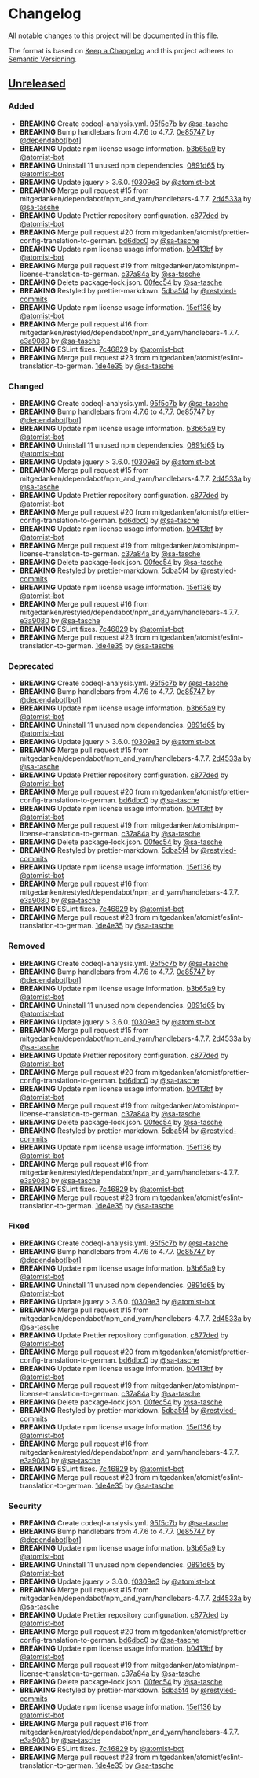 # Changelog

All notable changes to this project will be documented in this file.

The format is based on [Keep a Changelog](http://keepachangelog.com/)
and this project adheres to [Semantic Versioning](http://semver.org/).

## [Unreleased](https://github.com/mitgedanken/TranslationOf-You-Dont-Need-jQuery-ToGerman/tree/HEAD)

### Added

*   **BREAKING** Create codeql-analysis.yml. [95f5c7b](https://github.com/mitgedanken/TranslationOf-You-Dont-Need-jQuery-ToGerman/commit/95f5c7b9f4e167b7e76c0e899dce489b478696cb) by [@sa-tasche](https://github.com/sa-tasche)
*   **BREAKING** Bump handlebars from 4.7.6 to 4.7.7. [0e85747](https://github.com/mitgedanken/TranslationOf-You-Dont-Need-jQuery-ToGerman/commit/0e857472e98137b68cbae4767dcc04ed44968234) by [@dependabot\[bot\]](https://github.com/dependabot\[bot])
*   **BREAKING** Update npm license usage information. [b3b65a9](https://github.com/mitgedanken/TranslationOf-You-Dont-Need-jQuery-ToGerman/commit/b3b65a953ff34750321427b2ec7ca80ccddbe7e7) by [@atomist-bot](https://github.com/atomist-bot)
*   **BREAKING** Uninstall 11 unused npm dependencies. [0891d65](https://github.com/mitgedanken/TranslationOf-You-Dont-Need-jQuery-ToGerman/commit/0891d653af03885eb479bf02e728080056b99540) by [@atomist-bot](https://github.com/atomist-bot)
*   **BREAKING** Update jquery > 3.6.0. [f0309e3](https://github.com/mitgedanken/TranslationOf-You-Dont-Need-jQuery-ToGerman/commit/f0309e37939dc5970bb59abb37a535bb90f06618) by [@atomist-bot](https://github.com/atomist-bot)
*   **BREAKING** Merge pull request #15 from mitgedanken/dependabot/npm_and_yarn/handlebars-4.7.7. [2d4533a](https://github.com/mitgedanken/TranslationOf-You-Dont-Need-jQuery-ToGerman/commit/2d4533a7023de21fcdbe03038c2b2a868a52f19a) by [@sa-tasche](https://github.com/sa-tasche)
*   **BREAKING** Update Prettier repository configuration. [c877ded](https://github.com/mitgedanken/TranslationOf-You-Dont-Need-jQuery-ToGerman/commit/c877ded5d92df700f273547200a726ae6752ab4e) by [@atomist-bot](https://github.com/atomist-bot)
*   **BREAKING** Merge pull request #20 from mitgedanken/atomist/prettier-config-translation-to-german. [bd6dbc0](https://github.com/mitgedanken/TranslationOf-You-Dont-Need-jQuery-ToGerman/commit/bd6dbc0d52a3296e77667799fac3ef6efe880e0e) by [@sa-tasche](https://github.com/sa-tasche)
*   **BREAKING** Update npm license usage information. [b0413bf](https://github.com/mitgedanken/TranslationOf-You-Dont-Need-jQuery-ToGerman/commit/b0413bf51fcae3743705cf929c55dbf744dcc210) by [@atomist-bot](https://github.com/atomist-bot)
*   **BREAKING** Merge pull request #19 from mitgedanken/atomist/npm-license-translation-to-german. [c37a84a](https://github.com/mitgedanken/TranslationOf-You-Dont-Need-jQuery-ToGerman/commit/c37a84a58fabad280ea83b183681e4e4573ec216) by [@sa-tasche](https://github.com/sa-tasche)
*   **BREAKING** Delete package-lock.json. [00fec54](https://github.com/mitgedanken/TranslationOf-You-Dont-Need-jQuery-ToGerman/commit/00fec54345b5ce94c883a0e3bc49b069485d5b46) by [@sa-tasche](https://github.com/sa-tasche)
*   **BREAKING** Restyled by prettier-markdown. [5dba5f4](https://github.com/mitgedanken/TranslationOf-You-Dont-Need-jQuery-ToGerman/commit/5dba5f45abafb1f0a05230e736add1370c320d7b) by [@restyled-commits](https://github.com/restyled-commits)
*   **BREAKING** Update npm license usage information. [15ef136](https://github.com/mitgedanken/TranslationOf-You-Dont-Need-jQuery-ToGerman/commit/15ef1360e573e5e014722da19359cb0f99d35387) by [@atomist-bot](https://github.com/atomist-bot)
*   **BREAKING** Merge pull request #16 from mitgedanken/restyled/dependabot/npm_and_yarn/handlebars-4.7.7. [e3a9080](https://github.com/mitgedanken/TranslationOf-You-Dont-Need-jQuery-ToGerman/commit/e3a9080fdaab63d459199758778a2d99fe13d6da) by [@sa-tasche](https://github.com/sa-tasche)
*   **BREAKING** ESLint fixes. [7c46829](https://github.com/mitgedanken/TranslationOf-You-Dont-Need-jQuery-ToGerman/commit/7c46829cc45458a3fe56d8d8203cc8573c47200c) by [@atomist-bot](https://github.com/atomist-bot)
*   **BREAKING** Merge pull request #23 from mitgedanken/atomist/eslint-translation-to-german. [1de4e35](https://github.com/mitgedanken/TranslationOf-You-Dont-Need-jQuery-ToGerman/commit/1de4e3588acc0a4889d67c75ba17ffb7359d71d5) by [@sa-tasche](https://github.com/sa-tasche)

### Changed

*   **BREAKING** Create codeql-analysis.yml. [95f5c7b](https://github.com/mitgedanken/TranslationOf-You-Dont-Need-jQuery-ToGerman/commit/95f5c7b9f4e167b7e76c0e899dce489b478696cb) by [@sa-tasche](https://github.com/sa-tasche)
*   **BREAKING** Bump handlebars from 4.7.6 to 4.7.7. [0e85747](https://github.com/mitgedanken/TranslationOf-You-Dont-Need-jQuery-ToGerman/commit/0e857472e98137b68cbae4767dcc04ed44968234) by [@dependabot\[bot\]](https://github.com/dependabot\[bot])
*   **BREAKING** Update npm license usage information. [b3b65a9](https://github.com/mitgedanken/TranslationOf-You-Dont-Need-jQuery-ToGerman/commit/b3b65a953ff34750321427b2ec7ca80ccddbe7e7) by [@atomist-bot](https://github.com/atomist-bot)
*   **BREAKING** Uninstall 11 unused npm dependencies. [0891d65](https://github.com/mitgedanken/TranslationOf-You-Dont-Need-jQuery-ToGerman/commit/0891d653af03885eb479bf02e728080056b99540) by [@atomist-bot](https://github.com/atomist-bot)
*   **BREAKING** Update jquery > 3.6.0. [f0309e3](https://github.com/mitgedanken/TranslationOf-You-Dont-Need-jQuery-ToGerman/commit/f0309e37939dc5970bb59abb37a535bb90f06618) by [@atomist-bot](https://github.com/atomist-bot)
*   **BREAKING** Merge pull request #15 from mitgedanken/dependabot/npm_and_yarn/handlebars-4.7.7. [2d4533a](https://github.com/mitgedanken/TranslationOf-You-Dont-Need-jQuery-ToGerman/commit/2d4533a7023de21fcdbe03038c2b2a868a52f19a) by [@sa-tasche](https://github.com/sa-tasche)
*   **BREAKING** Update Prettier repository configuration. [c877ded](https://github.com/mitgedanken/TranslationOf-You-Dont-Need-jQuery-ToGerman/commit/c877ded5d92df700f273547200a726ae6752ab4e) by [@atomist-bot](https://github.com/atomist-bot)
*   **BREAKING** Merge pull request #20 from mitgedanken/atomist/prettier-config-translation-to-german. [bd6dbc0](https://github.com/mitgedanken/TranslationOf-You-Dont-Need-jQuery-ToGerman/commit/bd6dbc0d52a3296e77667799fac3ef6efe880e0e) by [@sa-tasche](https://github.com/sa-tasche)
*   **BREAKING** Update npm license usage information. [b0413bf](https://github.com/mitgedanken/TranslationOf-You-Dont-Need-jQuery-ToGerman/commit/b0413bf51fcae3743705cf929c55dbf744dcc210) by [@atomist-bot](https://github.com/atomist-bot)
*   **BREAKING** Merge pull request #19 from mitgedanken/atomist/npm-license-translation-to-german. [c37a84a](https://github.com/mitgedanken/TranslationOf-You-Dont-Need-jQuery-ToGerman/commit/c37a84a58fabad280ea83b183681e4e4573ec216) by [@sa-tasche](https://github.com/sa-tasche)
*   **BREAKING** Delete package-lock.json. [00fec54](https://github.com/mitgedanken/TranslationOf-You-Dont-Need-jQuery-ToGerman/commit/00fec54345b5ce94c883a0e3bc49b069485d5b46) by [@sa-tasche](https://github.com/sa-tasche)
*   **BREAKING** Restyled by prettier-markdown. [5dba5f4](https://github.com/mitgedanken/TranslationOf-You-Dont-Need-jQuery-ToGerman/commit/5dba5f45abafb1f0a05230e736add1370c320d7b) by [@restyled-commits](https://github.com/restyled-commits)
*   **BREAKING** Update npm license usage information. [15ef136](https://github.com/mitgedanken/TranslationOf-You-Dont-Need-jQuery-ToGerman/commit/15ef1360e573e5e014722da19359cb0f99d35387) by [@atomist-bot](https://github.com/atomist-bot)
*   **BREAKING** Merge pull request #16 from mitgedanken/restyled/dependabot/npm_and_yarn/handlebars-4.7.7. [e3a9080](https://github.com/mitgedanken/TranslationOf-You-Dont-Need-jQuery-ToGerman/commit/e3a9080fdaab63d459199758778a2d99fe13d6da) by [@sa-tasche](https://github.com/sa-tasche)
*   **BREAKING** ESLint fixes. [7c46829](https://github.com/mitgedanken/TranslationOf-You-Dont-Need-jQuery-ToGerman/commit/7c46829cc45458a3fe56d8d8203cc8573c47200c) by [@atomist-bot](https://github.com/atomist-bot)
*   **BREAKING** Merge pull request #23 from mitgedanken/atomist/eslint-translation-to-german. [1de4e35](https://github.com/mitgedanken/TranslationOf-You-Dont-Need-jQuery-ToGerman/commit/1de4e3588acc0a4889d67c75ba17ffb7359d71d5) by [@sa-tasche](https://github.com/sa-tasche)

### Deprecated

*   **BREAKING** Create codeql-analysis.yml. [95f5c7b](https://github.com/mitgedanken/TranslationOf-You-Dont-Need-jQuery-ToGerman/commit/95f5c7b9f4e167b7e76c0e899dce489b478696cb) by [@sa-tasche](https://github.com/sa-tasche)
*   **BREAKING** Bump handlebars from 4.7.6 to 4.7.7. [0e85747](https://github.com/mitgedanken/TranslationOf-You-Dont-Need-jQuery-ToGerman/commit/0e857472e98137b68cbae4767dcc04ed44968234) by [@dependabot\[bot\]](https://github.com/dependabot\[bot])
*   **BREAKING** Update npm license usage information. [b3b65a9](https://github.com/mitgedanken/TranslationOf-You-Dont-Need-jQuery-ToGerman/commit/b3b65a953ff34750321427b2ec7ca80ccddbe7e7) by [@atomist-bot](https://github.com/atomist-bot)
*   **BREAKING** Uninstall 11 unused npm dependencies. [0891d65](https://github.com/mitgedanken/TranslationOf-You-Dont-Need-jQuery-ToGerman/commit/0891d653af03885eb479bf02e728080056b99540) by [@atomist-bot](https://github.com/atomist-bot)
*   **BREAKING** Update jquery > 3.6.0. [f0309e3](https://github.com/mitgedanken/TranslationOf-You-Dont-Need-jQuery-ToGerman/commit/f0309e37939dc5970bb59abb37a535bb90f06618) by [@atomist-bot](https://github.com/atomist-bot)
*   **BREAKING** Merge pull request #15 from mitgedanken/dependabot/npm_and_yarn/handlebars-4.7.7. [2d4533a](https://github.com/mitgedanken/TranslationOf-You-Dont-Need-jQuery-ToGerman/commit/2d4533a7023de21fcdbe03038c2b2a868a52f19a) by [@sa-tasche](https://github.com/sa-tasche)
*   **BREAKING** Update Prettier repository configuration. [c877ded](https://github.com/mitgedanken/TranslationOf-You-Dont-Need-jQuery-ToGerman/commit/c877ded5d92df700f273547200a726ae6752ab4e) by [@atomist-bot](https://github.com/atomist-bot)
*   **BREAKING** Merge pull request #20 from mitgedanken/atomist/prettier-config-translation-to-german. [bd6dbc0](https://github.com/mitgedanken/TranslationOf-You-Dont-Need-jQuery-ToGerman/commit/bd6dbc0d52a3296e77667799fac3ef6efe880e0e) by [@sa-tasche](https://github.com/sa-tasche)
*   **BREAKING** Update npm license usage information. [b0413bf](https://github.com/mitgedanken/TranslationOf-You-Dont-Need-jQuery-ToGerman/commit/b0413bf51fcae3743705cf929c55dbf744dcc210) by [@atomist-bot](https://github.com/atomist-bot)
*   **BREAKING** Merge pull request #19 from mitgedanken/atomist/npm-license-translation-to-german. [c37a84a](https://github.com/mitgedanken/TranslationOf-You-Dont-Need-jQuery-ToGerman/commit/c37a84a58fabad280ea83b183681e4e4573ec216) by [@sa-tasche](https://github.com/sa-tasche)
*   **BREAKING** Delete package-lock.json. [00fec54](https://github.com/mitgedanken/TranslationOf-You-Dont-Need-jQuery-ToGerman/commit/00fec54345b5ce94c883a0e3bc49b069485d5b46) by [@sa-tasche](https://github.com/sa-tasche)
*   **BREAKING** Restyled by prettier-markdown. [5dba5f4](https://github.com/mitgedanken/TranslationOf-You-Dont-Need-jQuery-ToGerman/commit/5dba5f45abafb1f0a05230e736add1370c320d7b) by [@restyled-commits](https://github.com/restyled-commits)
*   **BREAKING** Update npm license usage information. [15ef136](https://github.com/mitgedanken/TranslationOf-You-Dont-Need-jQuery-ToGerman/commit/15ef1360e573e5e014722da19359cb0f99d35387) by [@atomist-bot](https://github.com/atomist-bot)
*   **BREAKING** Merge pull request #16 from mitgedanken/restyled/dependabot/npm_and_yarn/handlebars-4.7.7. [e3a9080](https://github.com/mitgedanken/TranslationOf-You-Dont-Need-jQuery-ToGerman/commit/e3a9080fdaab63d459199758778a2d99fe13d6da) by [@sa-tasche](https://github.com/sa-tasche)
*   **BREAKING** ESLint fixes. [7c46829](https://github.com/mitgedanken/TranslationOf-You-Dont-Need-jQuery-ToGerman/commit/7c46829cc45458a3fe56d8d8203cc8573c47200c) by [@atomist-bot](https://github.com/atomist-bot)
*   **BREAKING** Merge pull request #23 from mitgedanken/atomist/eslint-translation-to-german. [1de4e35](https://github.com/mitgedanken/TranslationOf-You-Dont-Need-jQuery-ToGerman/commit/1de4e3588acc0a4889d67c75ba17ffb7359d71d5) by [@sa-tasche](https://github.com/sa-tasche)

### Removed

*   **BREAKING** Create codeql-analysis.yml. [95f5c7b](https://github.com/mitgedanken/TranslationOf-You-Dont-Need-jQuery-ToGerman/commit/95f5c7b9f4e167b7e76c0e899dce489b478696cb) by [@sa-tasche](https://github.com/sa-tasche)
*   **BREAKING** Bump handlebars from 4.7.6 to 4.7.7. [0e85747](https://github.com/mitgedanken/TranslationOf-You-Dont-Need-jQuery-ToGerman/commit/0e857472e98137b68cbae4767dcc04ed44968234) by [@dependabot\[bot\]](https://github.com/dependabot\[bot])
*   **BREAKING** Update npm license usage information. [b3b65a9](https://github.com/mitgedanken/TranslationOf-You-Dont-Need-jQuery-ToGerman/commit/b3b65a953ff34750321427b2ec7ca80ccddbe7e7) by [@atomist-bot](https://github.com/atomist-bot)
*   **BREAKING** Uninstall 11 unused npm dependencies. [0891d65](https://github.com/mitgedanken/TranslationOf-You-Dont-Need-jQuery-ToGerman/commit/0891d653af03885eb479bf02e728080056b99540) by [@atomist-bot](https://github.com/atomist-bot)
*   **BREAKING** Update jquery > 3.6.0. [f0309e3](https://github.com/mitgedanken/TranslationOf-You-Dont-Need-jQuery-ToGerman/commit/f0309e37939dc5970bb59abb37a535bb90f06618) by [@atomist-bot](https://github.com/atomist-bot)
*   **BREAKING** Merge pull request #15 from mitgedanken/dependabot/npm_and_yarn/handlebars-4.7.7. [2d4533a](https://github.com/mitgedanken/TranslationOf-You-Dont-Need-jQuery-ToGerman/commit/2d4533a7023de21fcdbe03038c2b2a868a52f19a) by [@sa-tasche](https://github.com/sa-tasche)
*   **BREAKING** Update Prettier repository configuration. [c877ded](https://github.com/mitgedanken/TranslationOf-You-Dont-Need-jQuery-ToGerman/commit/c877ded5d92df700f273547200a726ae6752ab4e) by [@atomist-bot](https://github.com/atomist-bot)
*   **BREAKING** Merge pull request #20 from mitgedanken/atomist/prettier-config-translation-to-german. [bd6dbc0](https://github.com/mitgedanken/TranslationOf-You-Dont-Need-jQuery-ToGerman/commit/bd6dbc0d52a3296e77667799fac3ef6efe880e0e) by [@sa-tasche](https://github.com/sa-tasche)
*   **BREAKING** Update npm license usage information. [b0413bf](https://github.com/mitgedanken/TranslationOf-You-Dont-Need-jQuery-ToGerman/commit/b0413bf51fcae3743705cf929c55dbf744dcc210) by [@atomist-bot](https://github.com/atomist-bot)
*   **BREAKING** Merge pull request #19 from mitgedanken/atomist/npm-license-translation-to-german. [c37a84a](https://github.com/mitgedanken/TranslationOf-You-Dont-Need-jQuery-ToGerman/commit/c37a84a58fabad280ea83b183681e4e4573ec216) by [@sa-tasche](https://github.com/sa-tasche)
*   **BREAKING** Delete package-lock.json. [00fec54](https://github.com/mitgedanken/TranslationOf-You-Dont-Need-jQuery-ToGerman/commit/00fec54345b5ce94c883a0e3bc49b069485d5b46) by [@sa-tasche](https://github.com/sa-tasche)
*   **BREAKING** Restyled by prettier-markdown. [5dba5f4](https://github.com/mitgedanken/TranslationOf-You-Dont-Need-jQuery-ToGerman/commit/5dba5f45abafb1f0a05230e736add1370c320d7b) by [@restyled-commits](https://github.com/restyled-commits)
*   **BREAKING** Update npm license usage information. [15ef136](https://github.com/mitgedanken/TranslationOf-You-Dont-Need-jQuery-ToGerman/commit/15ef1360e573e5e014722da19359cb0f99d35387) by [@atomist-bot](https://github.com/atomist-bot)
*   **BREAKING** Merge pull request #16 from mitgedanken/restyled/dependabot/npm_and_yarn/handlebars-4.7.7. [e3a9080](https://github.com/mitgedanken/TranslationOf-You-Dont-Need-jQuery-ToGerman/commit/e3a9080fdaab63d459199758778a2d99fe13d6da) by [@sa-tasche](https://github.com/sa-tasche)
*   **BREAKING** ESLint fixes. [7c46829](https://github.com/mitgedanken/TranslationOf-You-Dont-Need-jQuery-ToGerman/commit/7c46829cc45458a3fe56d8d8203cc8573c47200c) by [@atomist-bot](https://github.com/atomist-bot)
*   **BREAKING** Merge pull request #23 from mitgedanken/atomist/eslint-translation-to-german. [1de4e35](https://github.com/mitgedanken/TranslationOf-You-Dont-Need-jQuery-ToGerman/commit/1de4e3588acc0a4889d67c75ba17ffb7359d71d5) by [@sa-tasche](https://github.com/sa-tasche)

### Fixed

*   **BREAKING** Create codeql-analysis.yml. [95f5c7b](https://github.com/mitgedanken/TranslationOf-You-Dont-Need-jQuery-ToGerman/commit/95f5c7b9f4e167b7e76c0e899dce489b478696cb) by [@sa-tasche](https://github.com/sa-tasche)
*   **BREAKING** Bump handlebars from 4.7.6 to 4.7.7. [0e85747](https://github.com/mitgedanken/TranslationOf-You-Dont-Need-jQuery-ToGerman/commit/0e857472e98137b68cbae4767dcc04ed44968234) by [@dependabot\[bot\]](https://github.com/dependabot\[bot])
*   **BREAKING** Update npm license usage information. [b3b65a9](https://github.com/mitgedanken/TranslationOf-You-Dont-Need-jQuery-ToGerman/commit/b3b65a953ff34750321427b2ec7ca80ccddbe7e7) by [@atomist-bot](https://github.com/atomist-bot)
*   **BREAKING** Uninstall 11 unused npm dependencies. [0891d65](https://github.com/mitgedanken/TranslationOf-You-Dont-Need-jQuery-ToGerman/commit/0891d653af03885eb479bf02e728080056b99540) by [@atomist-bot](https://github.com/atomist-bot)
*   **BREAKING** Update jquery > 3.6.0. [f0309e3](https://github.com/mitgedanken/TranslationOf-You-Dont-Need-jQuery-ToGerman/commit/f0309e37939dc5970bb59abb37a535bb90f06618) by [@atomist-bot](https://github.com/atomist-bot)
*   **BREAKING** Merge pull request #15 from mitgedanken/dependabot/npm_and_yarn/handlebars-4.7.7. [2d4533a](https://github.com/mitgedanken/TranslationOf-You-Dont-Need-jQuery-ToGerman/commit/2d4533a7023de21fcdbe03038c2b2a868a52f19a) by [@sa-tasche](https://github.com/sa-tasche)
*   **BREAKING** Update Prettier repository configuration. [c877ded](https://github.com/mitgedanken/TranslationOf-You-Dont-Need-jQuery-ToGerman/commit/c877ded5d92df700f273547200a726ae6752ab4e) by [@atomist-bot](https://github.com/atomist-bot)
*   **BREAKING** Merge pull request #20 from mitgedanken/atomist/prettier-config-translation-to-german. [bd6dbc0](https://github.com/mitgedanken/TranslationOf-You-Dont-Need-jQuery-ToGerman/commit/bd6dbc0d52a3296e77667799fac3ef6efe880e0e) by [@sa-tasche](https://github.com/sa-tasche)
*   **BREAKING** Update npm license usage information. [b0413bf](https://github.com/mitgedanken/TranslationOf-You-Dont-Need-jQuery-ToGerman/commit/b0413bf51fcae3743705cf929c55dbf744dcc210) by [@atomist-bot](https://github.com/atomist-bot)
*   **BREAKING** Merge pull request #19 from mitgedanken/atomist/npm-license-translation-to-german. [c37a84a](https://github.com/mitgedanken/TranslationOf-You-Dont-Need-jQuery-ToGerman/commit/c37a84a58fabad280ea83b183681e4e4573ec216) by [@sa-tasche](https://github.com/sa-tasche)
*   **BREAKING** Delete package-lock.json. [00fec54](https://github.com/mitgedanken/TranslationOf-You-Dont-Need-jQuery-ToGerman/commit/00fec54345b5ce94c883a0e3bc49b069485d5b46) by [@sa-tasche](https://github.com/sa-tasche)
*   **BREAKING** Restyled by prettier-markdown. [5dba5f4](https://github.com/mitgedanken/TranslationOf-You-Dont-Need-jQuery-ToGerman/commit/5dba5f45abafb1f0a05230e736add1370c320d7b) by [@restyled-commits](https://github.com/restyled-commits)
*   **BREAKING** Update npm license usage information. [15ef136](https://github.com/mitgedanken/TranslationOf-You-Dont-Need-jQuery-ToGerman/commit/15ef1360e573e5e014722da19359cb0f99d35387) by [@atomist-bot](https://github.com/atomist-bot)
*   **BREAKING** Merge pull request #16 from mitgedanken/restyled/dependabot/npm_and_yarn/handlebars-4.7.7. [e3a9080](https://github.com/mitgedanken/TranslationOf-You-Dont-Need-jQuery-ToGerman/commit/e3a9080fdaab63d459199758778a2d99fe13d6da) by [@sa-tasche](https://github.com/sa-tasche)
*   **BREAKING** ESLint fixes. [7c46829](https://github.com/mitgedanken/TranslationOf-You-Dont-Need-jQuery-ToGerman/commit/7c46829cc45458a3fe56d8d8203cc8573c47200c) by [@atomist-bot](https://github.com/atomist-bot)
*   **BREAKING** Merge pull request #23 from mitgedanken/atomist/eslint-translation-to-german. [1de4e35](https://github.com/mitgedanken/TranslationOf-You-Dont-Need-jQuery-ToGerman/commit/1de4e3588acc0a4889d67c75ba17ffb7359d71d5) by [@sa-tasche](https://github.com/sa-tasche)

### Security

*   **BREAKING** Create codeql-analysis.yml. [95f5c7b](https://github.com/mitgedanken/TranslationOf-You-Dont-Need-jQuery-ToGerman/commit/95f5c7b9f4e167b7e76c0e899dce489b478696cb) by [@sa-tasche](https://github.com/sa-tasche)
*   **BREAKING** Bump handlebars from 4.7.6 to 4.7.7. [0e85747](https://github.com/mitgedanken/TranslationOf-You-Dont-Need-jQuery-ToGerman/commit/0e857472e98137b68cbae4767dcc04ed44968234) by [@dependabot\[bot\]](https://github.com/dependabot\[bot])
*   **BREAKING** Update npm license usage information. [b3b65a9](https://github.com/mitgedanken/TranslationOf-You-Dont-Need-jQuery-ToGerman/commit/b3b65a953ff34750321427b2ec7ca80ccddbe7e7) by [@atomist-bot](https://github.com/atomist-bot)
*   **BREAKING** Uninstall 11 unused npm dependencies. [0891d65](https://github.com/mitgedanken/TranslationOf-You-Dont-Need-jQuery-ToGerman/commit/0891d653af03885eb479bf02e728080056b99540) by [@atomist-bot](https://github.com/atomist-bot)
*   **BREAKING** Update jquery > 3.6.0. [f0309e3](https://github.com/mitgedanken/TranslationOf-You-Dont-Need-jQuery-ToGerman/commit/f0309e37939dc5970bb59abb37a535bb90f06618) by [@atomist-bot](https://github.com/atomist-bot)
*   **BREAKING** Merge pull request #15 from mitgedanken/dependabot/npm_and_yarn/handlebars-4.7.7. [2d4533a](https://github.com/mitgedanken/TranslationOf-You-Dont-Need-jQuery-ToGerman/commit/2d4533a7023de21fcdbe03038c2b2a868a52f19a) by [@sa-tasche](https://github.com/sa-tasche)
*   **BREAKING** Update Prettier repository configuration. [c877ded](https://github.com/mitgedanken/TranslationOf-You-Dont-Need-jQuery-ToGerman/commit/c877ded5d92df700f273547200a726ae6752ab4e) by [@atomist-bot](https://github.com/atomist-bot)
*   **BREAKING** Merge pull request #20 from mitgedanken/atomist/prettier-config-translation-to-german. [bd6dbc0](https://github.com/mitgedanken/TranslationOf-You-Dont-Need-jQuery-ToGerman/commit/bd6dbc0d52a3296e77667799fac3ef6efe880e0e) by [@sa-tasche](https://github.com/sa-tasche)
*   **BREAKING** Update npm license usage information. [b0413bf](https://github.com/mitgedanken/TranslationOf-You-Dont-Need-jQuery-ToGerman/commit/b0413bf51fcae3743705cf929c55dbf744dcc210) by [@atomist-bot](https://github.com/atomist-bot)
*   **BREAKING** Merge pull request #19 from mitgedanken/atomist/npm-license-translation-to-german. [c37a84a](https://github.com/mitgedanken/TranslationOf-You-Dont-Need-jQuery-ToGerman/commit/c37a84a58fabad280ea83b183681e4e4573ec216) by [@sa-tasche](https://github.com/sa-tasche)
*   **BREAKING** Delete package-lock.json. [00fec54](https://github.com/mitgedanken/TranslationOf-You-Dont-Need-jQuery-ToGerman/commit/00fec54345b5ce94c883a0e3bc49b069485d5b46) by [@sa-tasche](https://github.com/sa-tasche)
*   **BREAKING** Restyled by prettier-markdown. [5dba5f4](https://github.com/mitgedanken/TranslationOf-You-Dont-Need-jQuery-ToGerman/commit/5dba5f45abafb1f0a05230e736add1370c320d7b) by [@restyled-commits](https://github.com/restyled-commits)
*   **BREAKING** Update npm license usage information. [15ef136](https://github.com/mitgedanken/TranslationOf-You-Dont-Need-jQuery-ToGerman/commit/15ef1360e573e5e014722da19359cb0f99d35387) by [@atomist-bot](https://github.com/atomist-bot)
*   **BREAKING** Merge pull request #16 from mitgedanken/restyled/dependabot/npm_and_yarn/handlebars-4.7.7. [e3a9080](https://github.com/mitgedanken/TranslationOf-You-Dont-Need-jQuery-ToGerman/commit/e3a9080fdaab63d459199758778a2d99fe13d6da) by [@sa-tasche](https://github.com/sa-tasche)
*   **BREAKING** ESLint fixes. [7c46829](https://github.com/mitgedanken/TranslationOf-You-Dont-Need-jQuery-ToGerman/commit/7c46829cc45458a3fe56d8d8203cc8573c47200c) by [@atomist-bot](https://github.com/atomist-bot)
*   **BREAKING** Merge pull request #23 from mitgedanken/atomist/eslint-translation-to-german. [1de4e35](https://github.com/mitgedanken/TranslationOf-You-Dont-Need-jQuery-ToGerman/commit/1de4e3588acc0a4889d67c75ba17ffb7359d71d5) by [@sa-tasche](https://github.com/sa-tasche)
